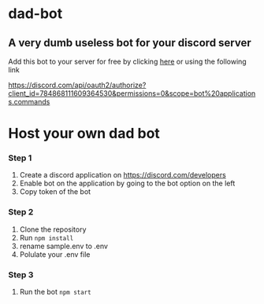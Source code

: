 # dad-bot
## A very dumb useless bot for your discord server

Add this bot to your server for free by clicking [here](https://discord.com/api/oauth2/authorize?client_id=784868111609364530&permissions=0&scope=bot%20applications.commands) or using the following link

https://discord.com/api/oauth2/authorize?client_id=784868111609364530&permissions=0&scope=bot%20applications.commands

# Host your own dad bot

### Step 1

1. Create a discord application on https://discord.com/developers
2. Enable bot on the application by going to the bot option on the left
3. Copy token of the bot

### Step 2

1. Clone the repository
2. Run `npm install` 
3. rename sample.env to .env
4. Polulate your .env file

### Step 3

1. Run the bot `npm start`
